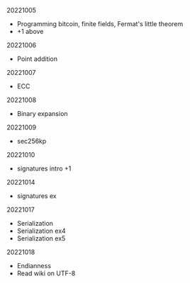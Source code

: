 20221005
- Programming bitcoin, finite fields, Fermat's little theorem
- +1 above

20221006
- Point addition

20221007
- ECC

20221008
- Binary expansion

20221009
- sec256kp

20221010
- signatures intro
+1

20221014
- signatures ex

20221017
- Serialization
- Serialization ex4
- Serialization ex5

20221018
- Endianness
- Read wiki on UTF-8
